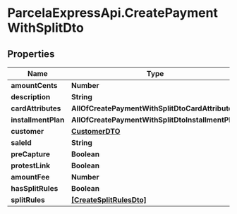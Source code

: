 # ParcelaExpressApi.CreatePaymentWithSplitDto

## Properties
Name | Type | Description | Notes
------------ | ------------- | ------------- | -------------
**amountCents** | **Number** |  | 
**description** | **String** |  | 
**cardAttributes** | **AllOfCreatePaymentWithSplitDtoCardAttributes** |  | 
**installmentPlan** | **AllOfCreatePaymentWithSplitDtoInstallmentPlan** |  | 
**customer** | [**CustomerDTO**](CustomerDTO.md) |  | 
**saleId** | **String** |  | [optional] 
**preCapture** | **Boolean** |  | [optional] 
**protestLink** | **Boolean** |  | [optional] 
**amountFee** | **Number** |  | [optional] 
**hasSplitRules** | **Boolean** |  | [optional] 
**splitRules** | [**[CreateSplitRulesDto]**](CreateSplitRulesDto.md) |  | [optional] 
